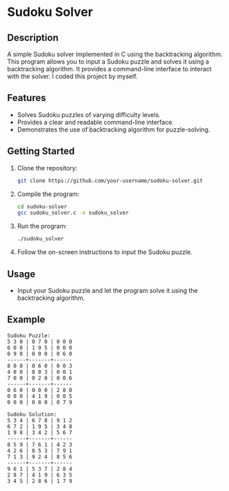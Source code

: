 # Sudoku Solver

## Description

A simple Sudoku solver implemented in C using the backtracking algorithm. This program allows you to input a Sudoku puzzle and solves it using a backtracking algorithm. It provides a command-line interface to interact with the solver. I coded this project by myself.

## Features

- Solves Sudoku puzzles of varying difficulty levels.
- Provides a clear and readable command-line interface.
- Demonstrates the use of backtracking algorithm for puzzle-solving.

## Getting Started

1. Clone the repository:

    ```bash
    git clone https://github.com/your-username/sudoku-solver.git
    ```

2. Compile the program:

    ```bash
    cd sudoku-solver
    gcc sudoku_solver.c -o sudoku_solver
    ```

3. Run the program:

    ```bash
    ./sudoku_solver
    ```

4. Follow the on-screen instructions to input the Sudoku puzzle.

## Usage

- Input your Sudoku puzzle and let the program solve it using the backtracking algorithm.

## Example

```plaintext
Sudoku Puzzle:
5 3 0 | 0 7 0 | 0 0 0
6 0 0 | 1 9 5 | 0 0 0
0 9 8 | 0 0 0 | 0 6 0
------+-------+------
8 0 0 | 0 6 0 | 0 0 3
4 0 0 | 8 0 3 | 0 0 1
7 0 0 | 0 2 0 | 0 0 6
------+-------+------
0 6 0 | 0 0 0 | 2 8 0
0 0 0 | 4 1 9 | 0 0 5
0 0 0 | 0 8 0 | 0 7 9

Sudoku Solution:
5 3 4 | 6 7 8 | 9 1 2
6 7 2 | 1 9 5 | 3 4 8
1 9 8 | 3 4 2 | 5 6 7
------+-------+------
8 5 9 | 7 6 1 | 4 2 3
4 2 6 | 8 5 3 | 7 9 1
7 1 3 | 9 2 4 | 8 5 6
------+-------+------
9 6 1 | 5 3 7 | 2 8 4
2 8 7 | 4 1 9 | 6 3 5
3 4 5 | 2 8 6 | 1 7 9
